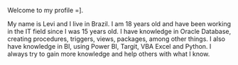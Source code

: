Welcome to my profile =].

My name is Levi and I live in Brazil. 
I am 18 years old and have been working in the IT field since I was 15 years old. 
I have knowledge in Oracle Database, creating procedures, triggers, views, packages, among other things. 
I also have knowledge in BI, using Power BI, Targit, VBA Excel and Python. 
I always try to gain more knowledge and help others with what I know.
